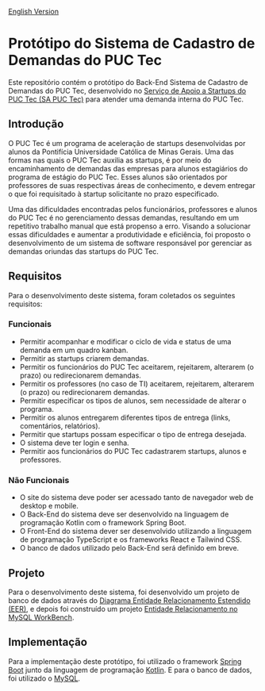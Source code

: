 [English Version](README.EN.md)

# Protótipo do Sistema de Cadastro de Demandas do PUC Tec

Este repositório contém o protótipo do Back-End Sistema de Cadastro de Demandas do PUC Tec, desenvolvido no [Serviço de Apoio a Startups do PUC Tec (SA PUC Tec)](https://www.pucminas.br/puctec/Paginas/default.aspx) para atender uma demanda interna do PUC Tec.

## Introdução

O PUC Tec é um programa de aceleração de startups desenvolvidas por alunos da Pontifícia Universidade Católica de Minas Gerais. Uma das formas nas quais o PUC Tec auxilia as startups, é por meio do encaminhamento de demandas das empresas para alunos estagiários do programa de estágio do PUC Tec. Esses alunos são orientados por professores de suas respectivas áreas de conhecimento, e devem entregar o que foi requisitado à startup solicitante no prazo especificado.

Uma das dificuldades encontradas pelos funcionários, professores e alunos do PUC Tec é no gerenciamento dessas demandas, resultando em um repetitivo trabalho manual que está propenso a erro. Visando a solucionar essas dificuldades e aumentar a produtividade e eficiência, foi proposto o desenvolvimento de um sistema de software responsável por gerenciar as demandas oriundas das startups do PUC Tec.

## Requisitos

Para o desenvolvimento deste sistema, foram coletados os seguintes requisitos:

### Funcionais

- Permitir acompanhar e modificar o ciclo de vida e status de uma demanda em um quadro
  kanban.
- Permitir as startups criarem demandas.
- Permitir os funcionários do PUC Tec aceitarem, rejeitarem, alterarem (o prazo) ou
  redirecionarem demandas.
- Permitir os professores (no caso de TI) aceitarem, rejeitarem, alterarem (o prazo) ou
  redirecionarem demandas.
- Permitir especificar os tipos de alunos, sem necessidade de alterar o programa.
- Permitir os alunos entregarem diferentes tipos de entrega (links, comentários, relatórios).
- Permitir que startups possam especificar o tipo de entrega desejada.
- O sistema deve ter login e senha.
- Permitir aos funcionários do PUC Tec cadastrarem startups, alunos e professores.

### Não Funcionais

- O site do sistema deve poder ser acessado tanto de navegador web de desktop e mobile.
- O Back-End do sistema deve ser desenvolvido na linguagem de programação Kotlin com o
  framework Spring Boot.
- O Front-End do sistema dever ser desenvolvido utilizando a linguagem de programação TypeScript e os frameworks React e Tailwind CSS.
- O banco de dados utilizado pelo Back-End será definido em breve.

## Projeto

Para o desenvolvimento deste sistema, foi desenvolvido um projeto de banco de dados através do [Diagrama Entidade Relacionamento Estendido (EER)](./docs/Diagrama_Entidade_Relacionamento_Estendido.png), e depois foi construído um projeto [Entidade Relacionamento no MySQL WorkBench](./docs/MySQL_Model.mwb).

## Implementação

Para a implementação deste protótipo, foi utilizado o framework [Spring Boot](https://spring.io/) junto da linguagem de programação [Kotlin](https://kotlinlang.org/). E para o banco de dados, foi utilizado o [MySQL](https://www.mysql.com/). 